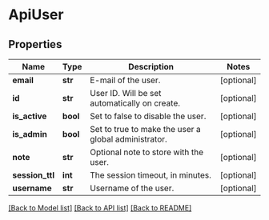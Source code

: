 # ApiUser

## Properties
Name | Type | Description | Notes
------------ | ------------- | ------------- | -------------
**email** | **str** | E-mail of the user. | [optional] 
**id** | **str** | User ID. Will be set automatically on create. | [optional] 
**is_active** | **bool** | Set to false to disable the user. | [optional] 
**is_admin** | **bool** | Set to true to make the user a global administrator. | [optional] 
**note** | **str** | Optional note to store with the user. | [optional] 
**session_ttl** | **int** | The session timeout, in minutes. | [optional] 
**username** | **str** | Username of the user. | [optional] 

[[Back to Model list]](../README.md#documentation-for-models) [[Back to API list]](../README.md#documentation-for-api-endpoints) [[Back to README]](../README.md)


